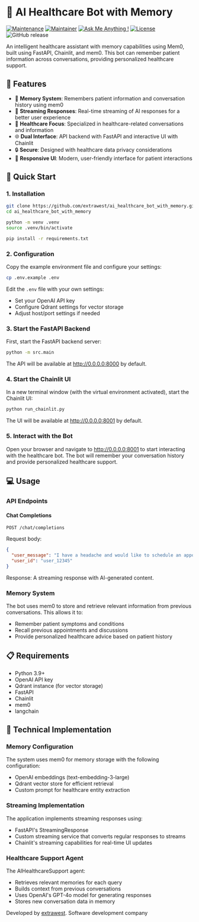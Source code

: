 # 🏥 AI Healthcare Bot with Memory

[![Maintenance](https://img.shields.io/badge/Maintained%3F-yes-green.svg)]()
[![Maintainer](https://img.shields.io/static/v1?label=Yevhen%20Ruban&message=Maintainer&color=red)]()
[![Ask Me Anything !](https://img.shields.io/badge/Ask%20me-anything-1abc9c.svg)]()
[![License](https://img.shields.io/badge/License-Apache_2.0-blue.svg)](https://opensource.org/licenses/Apache-2.0)
![GitHub release](https://img.shields.io/badge/release-v1.0.0-blue)

An intelligent healthcare assistant with memory capabilities using Mem0, built using FastAPI, Chainlit, and mem0. This bot can remember patient information across conversations, providing personalized healthcare support.

## 🌟 Features

- 🧠 **Memory System**: Remembers patient information and conversation history using mem0
- 🔄 **Streaming Responses**: Real-time streaming of AI responses for a better user experience
- 🏥 **Healthcare Focus**: Specialized in healthcare-related conversations and information
- 🌐 **Dual Interface**: API backend with FastAPI and interactive UI with Chainlit
- 🔒 **Secure**: Designed with healthcare data privacy considerations
- 📱 **Responsive UI**: Modern, user-friendly interface for patient interactions

## 🚀 Quick Start

### 1. Installation

```bash
git clone https://github.com/extrawest/ai_healthcare_bot_with_memory.git
cd ai_healthcare_bot_with_memory

python -m venv .venv
source .venv/bin/activate

pip install -r requirements.txt
```

### 2. Configuration

Copy the example environment file and configure your settings:

```bash
cp .env.example .env
```

Edit the `.env` file with your own settings:
- Set your OpenAI API key
- Configure Qdrant settings for vector storage
- Adjust host/port settings if needed

### 3. Start the FastAPI Backend

First, start the FastAPI backend server:

```bash
python -m src.main
```

The API will be available at http://0.0.0.0:8000 by default.

### 4. Start the Chainlit UI

In a new terminal window (with the virtual environment activated), start the Chainlit UI:

```bash
python run_chainlit.py
```

The UI will be available at http://0.0.0.0:8001 by default.

### 5. Interact with the Bot

Open your browser and navigate to http://0.0.0.0:8001 to start interacting with the healthcare bot. The bot will remember your conversation history and provide personalized healthcare support.

## 💻 Usage

### API Endpoints

#### Chat Completions
```
POST /chat/completions
```
Request body:
```json
{
  "user_message": "I have a headache and would like to schedule an appointment",
  "user_id": "user_12345"
}
```

Response: A streaming response with AI-generated content.

### Memory System

The bot uses mem0 to store and retrieve relevant information from previous conversations. This allows it to:

- Remember patient symptoms and conditions
- Recall previous appointments and discussions
- Provide personalized healthcare advice based on patient history

## 📋 Requirements

- Python 3.9+
- OpenAI API key
- Qdrant instance (for vector storage)
- FastAPI
- Chainlit
- mem0
- langchain

## 🔧 Technical Implementation

### Memory Configuration

The system uses mem0 for memory storage with the following configuration:
- OpenAI embeddings (text-embedding-3-large)
- Qdrant vector store for efficient retrieval
- Custom prompt for healthcare entity extraction

### Streaming Implementation

The application implements streaming responses using:
- FastAPI's StreamingResponse
- Custom streaming service that converts regular responses to streams
- Chainlit's streaming capabilities for real-time UI updates

### Healthcare Support Agent

The AIHealthcareSupport agent:
- Retrieves relevant memories for each query
- Builds context from previous conversations
- Uses OpenAI's GPT-4o model for generating responses
- Stores new conversation data in memory

Developed by [extrawest](https://extrawest.com/). Software development company
